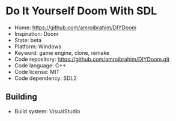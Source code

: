 # Do It Yourself Doom With SDL

- Home: https://github.com/amroibrahim/DIYDoom
- Inspiration: Doom
- State: beta
- Platform: Windows
- Keyword: game engine, clone, remake
- Code repository: https://github.com/amroibrahim/DIYDoom.git
- Code language: C++
- Code license: MIT
- Code dependency: SDL2

## Building

- Build system: VisualStudio
